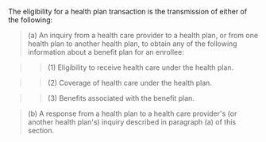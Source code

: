 The eligibility for a health plan transaction is the transmission of either of the following:

> (a) An inquiry from a health care provider to a health plan, or from one health plan to another health plan, to obtain any of the following information about a benefit plan for an enrollee:

> > (1) Eligibility to receive health care under the health plan.

> > (2) Coverage of health care under the health plan.

> > (3) Benefits associated with the benefit plan.

> (b) A response from a health plan to a health care provider's (or another health plan's) inquiry described in paragraph (a) of this section.
